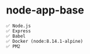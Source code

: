 # node-app-base
    ✅ Node.js
    ✅ Express
    ✅ Babel
    ✅ Docker (node:8.14.1-alpine)
    ✅ PM2
